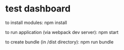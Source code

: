 # test dashboard

to install modules: npm install

to run application (via webpack dev server): npm start

to create bundle (in /dist directory): npm run bundle
